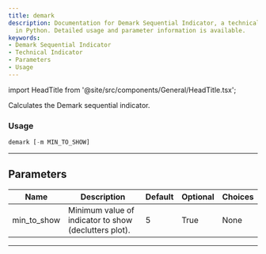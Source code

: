 ```yaml
---
title: demark
description: Documentation for Demark Sequential Indicator, a technical indicator
  in Python. Detailed usage and parameter information is available.
keywords:
- Demark Sequential Indicator
- Technical Indicator
- Parameters
- Usage
---
```


import HeadTitle from '@site/src/components/General/HeadTitle.tsx';

<HeadTitle title="etf/ta/demark - Reference | OpenBB Terminal Docs" />

Calculates the Demark sequential indicator.

### Usage

```python
demark [-m MIN_TO_SHOW]
```

---

## Parameters

| Name | Description | Default | Optional | Choices |
| ---- | ----------- | ------- | -------- | ------- |
| min_to_show | Minimum value of indicator to show (declutters plot). | 5 | True | None |

---
